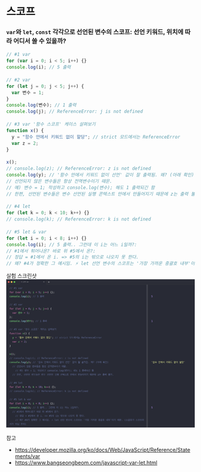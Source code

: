 # 스코프

### `var`와 `let`, `const` 각각으로 선언된 변수의 스코프: 선언 키워드, 위치에 따라 어디서 쓸 수 있을까?

```js
// #1 var
for (var i = 0; i < 5; i++) {}
console.log(i); // 5 출력

// #2 var
for (let j = 0; j < 5; j++) {
  var 변수 = 1;
}
console.log(변수); // 1 출력
console.log(j); // ReferenceError: j is not defined

// #3 var '함수 스코프' 케이스 살펴보기
function x() {
  y = "함수 안에서 키워드 없이 할당"; // strict 모드에서는 ReferenceError
  var z = 2;
}

x();
// console.log(z); // ReferenceError: z is not defined
console.log(y); // '함수 안에서 키워드 없이 선언' 값이 잘 출력됨. 왜? (아래 확인)
// 선언되지 않은 변수들은 항상 전역변수이기 때문.
// 예) 변수 = 1; 작성하고 console.log(변수); 해도 1 출력되긴 함
// 한편, 선언된 변수들은 변수 선언된 실행 콘텍스트 안에서 만들어지기 때문에 z는 출력 불가.

// #4 let
for (let k = 0; k < 10; k++) {}
// console.log(k); // ReferenceError: k is not defined

// #5 let & var
for (let i = 0; i < 8; i++) {}
console.log(i); // 5 출력.. 그런데 이 i는 어느 i일까?:
// #1에서 튀어나온? 바로 위 #5에서 온?:
// 정답 = #1에서 온 i. => #5의 i는 밖으로 나오지 못 한다.
// 왜? #4가 정확한 그 예시임. ⚡ let 선언 변수의 스코프는 '가장 가까운 중괄호 내부'이기 때문. (소괄호가 스코프라서가 아님 주의)
```

실험 스크린샷 ![변수\_var\_let\_scope](../assets/변수_var_let_scope.png)

참고

* https://developer.mozilla.org/ko/docs/Web/JavaScript/Reference/Statements/var
* https://www.bangseongbeom.com/javascript-var-let.html
